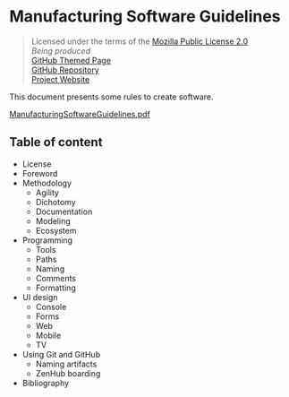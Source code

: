 # Manufacturing Software Guidelines

>Licensed under the terms of the [Mozilla Public License 2.0](LICENSE)<br/>
>*Being produced*<br/>
>[GitHub Themed Page](https://ordisoftware.github.io/Guidelines)<br/>
>[GitHub Repository](https://github.com/Ordisoftware/Guidelines)<br/>
>[Project Website](http://www.ordisoftware.com/projects/guidelines)<br/>


This document presents some rules to create software.

[ManufacturingSoftwareGuidelines.pdf](ManufacturingSoftwareGuidelines.pdf)

## Table of content

* License
* Foreword
* Methodology
  * Agility
  * Dichotomy
  * Documentation
  * Modeling
  * Ecosystem
* Programming
  * Tools
  * Paths
  * Naming
  * Comments
  * Formatting
* UI design
  * Console
  * Forms
  * Web
  * Mobile
  * TV
* Using Git and GitHub
  * Naming artifacts
  * ZenHub boarding
* Bibliography
